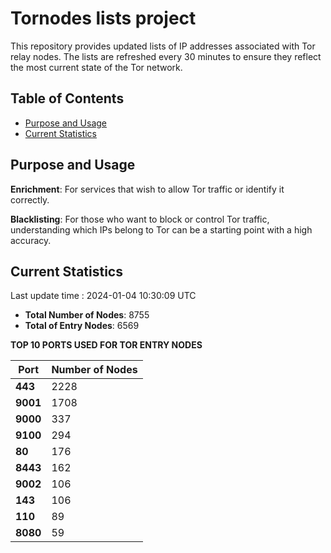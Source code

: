 # Tornodes lists project

This repository provides updated lists of IP addresses associated with Tor relay nodes. The lists are refreshed every 30 minutes to ensure they reflect the most current state of the Tor network.

## Table of Contents

- [Purpose and Usage](#purpose-and-usage)
- [Current Statistics](#current-statistics)


## Purpose and Usage

**Enrichment**: For services that wish to allow Tor traffic or identify it correctly.

**Blacklisting**: For those who want to block or control Tor traffic, understanding which IPs belong to Tor can be a starting point with a high accuracy.

## Current Statistics

Last update time : 2024-01-04 10:30:09 UTC

- **Total Number of Nodes**: 8755
- **Total of Entry Nodes**: 6569

**TOP 10 PORTS USED FOR TOR ENTRY NODES**

| **Port** | **Number of Nodes** |
|------|-----------------|
| **443**   | 2228  |
| **9001**   | 1708  |
| **9000**   | 337  |
| **9100**   | 294  |
| **80**   | 176  |
| **8443**   | 162  |
| **9002**   | 106  |
| **143**   | 106  |
| **110**   | 89  |
| **8080**   | 59  |

